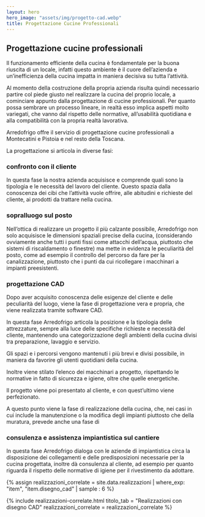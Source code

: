 ```yaml
---
layout: hero
hero_image: "assets/img/progetto-cad.webp"
title: Progettazione Cucine Professionali
---
```


## Progettazione cucine professionali

Il funzionamento efficiente della cucina è fondamentale per la buona riuscita di un locale, infatti questo ambiente è il cuore dell’azienda e un’inefficienza della cucina impatta in maniera decisiva su tutta l’attività.

Al momento della costruzione della propria azienda risulta quindi necessario partire col piede giusto nel realizzare la cucina del proprio locale, a cominciare appunto dalla progettazione di cucine professionali. Per quanto possa sembrare un processo lineare, in realtà esso implica aspetti molto variegati, che vanno dal rispetto delle normative, all’usabilità quotidiana e alla compatibilità con la propria realtà lavorativa.

Arredofrigo offre il servizio di progettazione cucine professionali a Montecatini e Pistoia e nel resto della Toscana.

La progettazione si articola in diverse fasi:

### confronto con il cliente

In questa fase la nostra azienda acquisisce e comprende quali sono la tipologia e le necessità del lavoro del cliente. Questo spazia dalla conoscenza dei cibi che l’attività vuole offrire, alle abitudini e richieste del cliente, ai prodotti da trattare nella cucina.

### sopralluogo sul posto

Nell’ottica di realizzare un progetto il più calzante possibile, Arredofrigo non solo acquisisce le dimensioni spaziali precise della cucina, (considerando ovviamente anche tutti i punti fissi come attacchi dell’acqua, piuttosto che sistemi di riscaldamento o finestre) ma mette in evidenza le peculiarità del posto, come ad esempio il controllo del percorso da fare per la canalizzazione, piuttosto che i punti da cui ricollegare i macchinari a impianti preesistenti.

### progettazione CAD

Dopo aver acquisito conoscenza delle esigenze del cliente e delle peculiarità del luogo, viene la fase di progettazione vera e propria, che viene realizzata tramite software CAD.

In questa fase Arredofrigo articola la posizione e la tipologia delle attrezzature, sempre alla luce delle specifiche richieste e necessità del cliente, mantenendo una categorizzazione degli ambienti della cucina divisi tra preparazione, lavaggio e servizio.

Gli spazi e i percorsi vengono mantenuti i più brevi e divisi possibile, in maniera da favorire gli utenti quotidiani della cucina.

Inoltre viene stilato l’elenco dei macchinari a progetto, rispettando le normative in fatto di sicurezza e igiene, oltre che quelle energetiche.

Il progetto viene poi presentato al cliente, e con quest’ultimo viene perfezionato.

A questo punto viene la fase di realizzazione della cucina, che, nei casi in cui include la manutenzione o la modifica degli impianti piuttosto che della muratura, prevede anche una fase di

### consulenza e assistenza impiantistica sul cantiere

In questa fase Arredofrigo dialoga con le aziende di impiantistica circa la disposizione dei collegamenti e delle predisposizioni necessarie per la cucina progettata, inoltre dà consulenza al cliente, ad esempio per quanto riguarda il rispetto delle normative di igiene per il rivestimento da adottare.

{% assign realizzazioni_correlate = site.data.realizzazioni | where_exp: "item", "item.disegno_cad" | sample : 6 %}

{% include realizzazioni-correlate.html
    titolo_tab = "Realizzazioni con disegno CAD"
    realizzazioni_correlate = realizzazioni_correlate
 %}